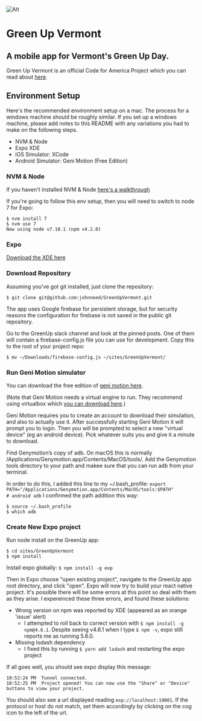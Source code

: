 
![Alt](/assets/images/app.png "Green Up Vermont Logo")
# Green Up Vermont
## A mobile app for Vermont's Green Up Day.
Green Up Vermont is an official Code for America Project which you can read about [here](http://codeforbtv.org/projects/greenup-app).

## Environment Setup
Here's the recommended environment setup on a mac.  The process for a windows machine should be roughly similar.  If you set up a windows machine, please add notes to this README with any variations you had to make on the following steps.

* NVM & Node
* Expo XDE
* iOS Simulator: XCode
* Android Simulator: Geni Motion (Free Edition)

### NVM & Node
If you haven't installed NVM & Node [here's a walkthrough](https://www.taniarascia.com/how-to-install-and-use-node-js-and-npm-mac-and-windows/)

If you're going to follow this env setup, then you will need to switch to node 7 for Expo:
```
$ nvm install 7
$ nvm use 7
Now using node v7.10.1 (npm v4.2.0)
```

### Expo
[Download the XDE here](https://expo.io/tools#xde)

### Download Repository
Assuming you've got git installed, just clone the repository:
```
$ git clone git@github.com:johnneed/GreenUpVermont.git
```

The app uses Google firebase for persistent storage, but for security reasons the configuration for firebase is not saved in the public git repository.

Go to the GreenUp slack channel and look at the pinned posts.  One of them will contain a firebase-config.js file you can use for development.  Copy this to the root of your project repo:
```
$ mv ~/Downloads/firebase-config.js ~/sites/GreenUpVermont/
```

### Run Geni Motion simulator
You can download the free edition of [geni motion here](https://www.genymotion.com/download/).

(Note that Geni Motion needs a virtual engine to run.  They recommend using virtualbox which [you can download here](https://www.virtualbox.org/wiki/Downloads).)

Geni Motion requires you to create an account to download their simulation, and also to actually use it.  After successfully starting Geni Motion it will prompt you to login.  Then you will be prompted to select a new "virtual device" (eg an android device).  Pick whatever suits you and give it a minute to download.

Find Genymotion’s copy of adb. On macOS this is normally /Applications/Genymotion.app/Contents/MacOS/tools/. Add the Genymotion tools directory to your path and makee sure that you can run adb from your terminal.

In order to do this, I added this line to my ~/.bash_profile:
`export PATH="/Applications/Genymotion.app/Contents/MacOS/tools:$PATH"         # android adb`
I confirmed the path addition this way:
```
$ source ~/.bash_profile
$ which adb
```

### Create New Expo project

Run node install on the GreenUp app:
```
$ cd sites/GreenUpVermont
$ npm install
```

Install expo globally:
`$ npm install -g exp`

Then in Expo choose "open existing project", navigate to the GreenUp app root directory, and click "open".  Expo will now try to build your react native project. It's possible there will be some errors at this point so deal with them as they arise.  I expereinced these three errors, and found these solutions:
- Wrong version on npm was reported by XDE (appeared as an orange 'issue' alert)
  - I attempted to roll back to correct version with `$ npm install -g npm@4.6.1`.  Despite seeing v4.6.1 when I type `$ npm -v`, expo still reports me as running 5.6.0.
- Missing lodash dependency
  - I fixed this by running `$ yarn add lodash` and restarting the expo project

If all goes well, you should see expo display this message:
```
10:52:24 PM  Tunnel connected.
10:52:25 PM  Project opened! You can now use the "Share" or "Device" buttons to view your project.
```
You should also see a url displayed reading `exp://localhost:19001`.  If the protocol or host do not match, set them accordingly by clicking on the cog icon to the left of the url.
